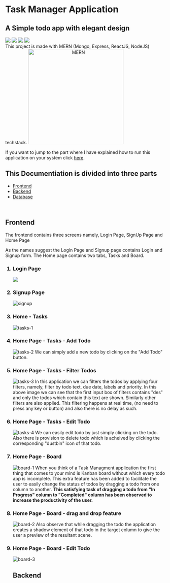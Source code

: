 # Task Manager Application
## A Simple todo app with elegant design
<img src="https://img.shields.io/badge/Mongodb-3.5.7-yellowgreen">
<img src="https://img.shields.io/badge/Express-4.17.1-lightgrey">
<img src="https://img.shields.io/badge/React%20JS-16.13.1-blue"/>
<img src="https://img.shields.io/badge/Node%20JS-12.17.0-green"/>
<br/>
This project is made with MERN (Mongo, Express, ReactJS, NodeJS) techstack.

<img alt="MERN" width="300" style="text-align: center" src="https://codingthesmartway.com/wp-content/uploads/2019/01/mern_logo.png"/>

If you want to jump to the part where I have explained how to run this application on your system click <a href="setup">here</a>.

<h2>This Documentiation is divided into three parts</h2>
<ul>
    <li><a href="#frontend">Frontend</a></li>
    <li><a href="#backend">Backend</a></li>
    <li><a href="#database">Database</a></li>
</ul>
<br/>
<h2 id="frontend">Frontend</h2>
<p> The frontend contains three screens namely, Login Page, SignUp Page and Home Page</p>
<p>As the names suggest the Login Page and Signup page contains Login and Signup form. The Home page contains two tabs, Tasks and Board.
<ol>
<h3><li>Login Page</li></h3>
<img src="https://i.ibb.co/yYY88ny/login.png" />
<h3><li>Signup Page</li></h3>
<img src="https://i.ibb.co/pnJCyL1/signup.png" alt="signup" border="0">
<h3><li>Home - Tasks </li></h3>
<img src="https://i.ibb.co/bBM9y17/tasks-1.png" alt="tasks-1" border="0">
<h3><li>Home Page - Tasks - Add Todo</li></h3>
<img src="https://i.ibb.co/4ZjzPMK/tasks-2.png" alt="tasks-2" border="0">
We can simply add a new todo by clicking on the "Add Todo" button.
<h3><li>Home Page - Tasks - Filter Todos</li></h3>
<img src="https://i.ibb.co/GJfpzh1/tasks-3.png" alt="tasks-3" border="0">
In this application we can filters the todos by applying four filters, namely, filter by todo text, due date, labels and priority. In this above image we can see that the first input box of filters contains "des" and only the todos which contain this text are shown. Similarly other filters are also applied. This filtering happens at real time, (no need to press any key or button) and also there is no delay as such.

<h3><li>Home Page - Tasks - Edit Todo</li></h3>
<img src="https://i.ibb.co/y4dBQB6/tasks-4.png" alt="tasks-4" border="0">
We can easily edit todo by just simply clicking on the todo.
Also there is provision to delete todo which is acheived by clicking the corresponding "dustbin" icon of that todo.

<h3><li>Home Page - Board</li></h3>
<img src="https://i.ibb.co/QK1zbz2/board-1.png" alt="board-1" border="0">
When you think of a Task Managment application the first thing that comes to your mind is Kanban board without which every todo app is incomplete. This extra feature has been added to facilitate the user to easily change the status of todos by dragging a todo from one column to another. <b>This satisfying task of dragging a todo from "In Progress" column to "Completed" column has been observed to increase the productivity of the user.</b>

<h3><li>Home Page - Board - drag and drop feature</li></h3>
<img src="https://i.ibb.co/2FvpFnh/board-2.png" alt="board-2" border="0">
Also observe that while dragging the todo the application creates a shadow element of that todo in the target column to give the user a preview of the resultant scene.

<h3><li>Home Page - Board - Edit Todo</li></h3>
<img src="https://i.ibb.co/bF2RVMP/board-3.png" alt="board-3" border="0">

<h2>Backend</h2>
